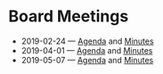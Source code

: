 # Board Meetings

* 2019-02-24 — [Agenda](2019-02-24/agenda) and [Minutes](2019-02-24/minutes)
* 2019-04-01 — [Agenda](2019-04-01/agenda) and [Minutes](2019-04-01/minutes)
* 2019-05-07 — [Agenda](2019-05-01/agenda) and [Minutes](2019-05-01/minutes)
